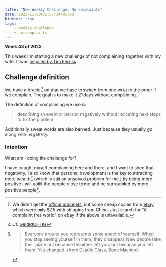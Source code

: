 ```yaml
---
title: "New Weekly Challenge: No complaints"
date: 2023-11-03T01:57:34+01:00
hidetoc: true
tags:
    - weekly-challenge
    - no-complaints
---
```


**Week 43 of 2023**

This week I'm starting a new challenge of not complaining, together with my wife.
It was [inspired by Tim Ferriss](https://tim.blog/2007/09/18/real-mind-control-the-21-day-no-complaint-experiment/).

## Challenge definition

We have a braclet[^1] on that we have to switch from one wrist to the other if
we complain. The goal is to make it 21 days without complaining.

The definition of complaining we use is:

> describing an event or person negatively without indicating next steps to fix the problem.

Additionally swear words are also banned. Just because they usually go along
with negativity.

[^1]: We didn't get the [offical bracelets](https://www.willbowen.com/complaintfree/),
but some cheap copies from [ebay](https://www.ebay.de/itm/283680812769) which
were only $7.5 with shipping from China.
Just search for "A complaint free world" on ebay if the above is unavailable.

### Intention

What am I doing the challenge for?

I have caught myself complaining here and there, and I want to shed that
negativity.
I also know that personal development is the key to attracting more wealth[^2]
(which is still an unsolved problem for me.)
By being more positive I will uplift the people close to me and be surrounded by
more positive people[^3].

[^2]: Cf. [GeldRICHTIG](https://www.goodreads.com/book/show/55575147-geldrichtig)
[^3]: > Everyone around you represents some apect of yourself. When you stop seeing
yourself in them, they disappear.
New people take their place not because the other left you, but because you
left them.
You changed.
(from Deadly Class, Bone Machine)
